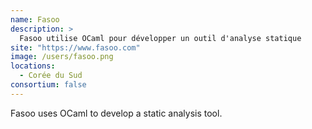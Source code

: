 ```yaml
---
name: Fasoo
description: > 
  Fasoo utilise OCaml pour développer un outil d'analyse statique
site: "https://www.fasoo.com"
image: /users/fasoo.png
locations:
  - Corée du Sud
consortium: false
---
```


Fasoo uses OCaml to develop a static analysis tool.

